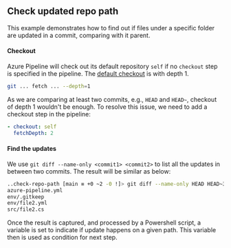 ## Check updated repo path

This example demonstrates how to find out if files under a specific folder are updated in a commit, comparing with it parent.

#### Checkout

Azure Pipeline will check out its default repository `self` if no `checkout` step is specified in the pipeline. The [default checkout](https://dev.azure.com/zuer0720/pipeline_project/_build/results?buildId=258&view=logs&j=12f1170f-54f2-53f3-20dd-22fc7dff55f9&t=af08acd5-c28a-5b03-f5a9-06f9a40627bb&l=33) is with depth 1.

```bash
git ... fetch ... --depth=1
```

As we are comparing at least two commits, e.g., `HEAD` and `HEAD~`, checkout of depth 1 wouldn't be enough. To resolve this issue, we need to add a checkout step in the pipeline:

```yaml
- checkout: self
  fetchDepth: 2
```

#### Find the updates

We use `git diff --name-only <commit1> <commit2>` to list all the updates in between two commits. The result will be similar as below:

```bash
..check-repo-path [main ≡ +0 ~2 -0 !]> git diff --name-only HEAD HEAD~3
azure-pipeline.yml
env/.gitkeep
env/file2.yml
src/file2.cs
```

Once the result is captured, and processed by a Powershell script, a variable is set to indicate if update happens on a given path. This variable then is used as condition for next step.


